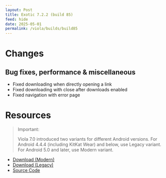 ```yaml
---
layout: Post
title: Exotic 7.2.2 (build 85)
feed: hide
date: 2025-05-01
permalink: /viola/builds/build85
---
```


# Changes
## Bug fixes, performance & miscellaneous
- Fixed downloading when directly opening a link
- Fixed downloading with close after downloads enabled
- Fixed navigation with error page

# Resources
> Important:
>
> Viola 7.0 introduced two variants for different Android versions.
> For Android 4.4.4 (including KitKat Wear) and below, use Legacy variant.
> For Android 5.0 and later, use Modern variant.

- [Download (Modern)](https://codeberg.org/TipzTeam/viola/releases/download/7.2.2/app-modern-release.apk)
- [Download (Legacy)](https://codeberg.org/TipzTeam/viola/releases/download/7.2.2/app-legacy-release.apk)
- [Source Code](https://codeberg.org/TipzTeam/viola/src/tag/7.2.2)
